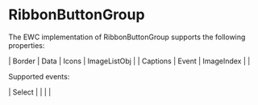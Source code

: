 # RibbonButtonGroup

The EWC implementation of RibbonButtonGroup supports the following properties:

 |   Border    |   Data   |   Icons       |   ImageListObj |
 |   Captions  |   Event  |   ImageIndex  |                |

Supported events:

 |  Select  |          |          |         |
